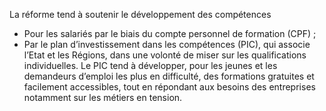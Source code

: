 <p>
  <span id="brief">
La réforme tend à soutenir le développement des compétences
</p>

<p>
  <ul>
    <li>
      Pour les salariés par le biais du compte personnel de formation (CPF) ;
    </li>
    <li>
      Par le plan d’investissement dans les compétences (PIC), qui associe l’Etat et les Régions, dans une volonté de miser sur les qualifications individuelles. Le PIC tend à développer, pour les jeunes et les demandeurs d’emploi les plus en difficulté, des formations gratuites et facilement accessibles, tout en répondant aux besoins des entreprises notamment sur les métiers en tension.
    </li>
  </ul>
</p>
